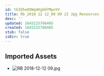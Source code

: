 ```yaml
---
id: tkIQ5eOOWq4KgbH7MpoVV
title: Rb_2018 12 12_09 09 22 Jpg Resources
desc: ''
updated: 1645225706405
created: 1645225706405
stub: false
isDir: true
---
```

## Imported Assets
- ![RB 2018-12-12 09.jpg](/assets/rb-2018-12-12-09.jpg)
